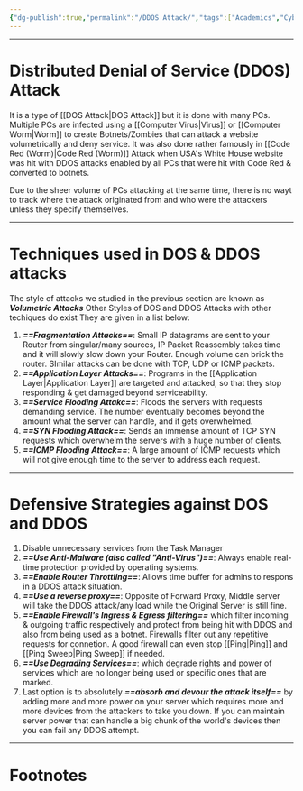 ```yaml
---
{"dg-publish":true,"permalink":"/DDOS Attack/","tags":["Academics","CyberSec"]}
---
```



---
# Distributed Denial of Service (DDOS) Attack
It is a type of [[DOS Attack\|DOS Attack]] but it is done with many PCs.
Multiple PCs are infected using a [[Computer Virus\|Virus]] or [[Computer Worm\|Worm]] to create Botnets/Zombies that can attack a website volumetrically and deny service. It was also done rather famously in [[Code Red (Worm)\|Code Red (Worm)]] Attack when USA's White House website was hit with DDOS attacks enabled by all PCs that were hit with Code Red & converted to botnets. 

Due to the sheer volume of PCs attacking at the same time, there is no wayt to track where the attack originated from and who were the attackers unless they specify themselves.

---
# Techniques used in DOS & DDOS attacks
The style of attacks we studied in the previous section are known as ***Volumetric Attacks***
Other Styles of DOS and DDOS Attacks with other techiques do exist They are given in a list below:
1. ***==Fragmentation Attacks==***: Small IP datagrams are sent to your Router from singular/many sources, IP Packet Reassembly takes time and it will slowly slow down your Router. Enough volume can brick the router. SImilar attacks can be done with TCP, UDP or ICMP packets.
2. ***==Application Layer Attacks==***: Programs in the [[Application Layer\|Application Layer]] are targeted and attacked, so that they stop responding & get damaged beyond serviceability.
3. ***==Service Flooding Attakc==***: Floods the servers with requests demanding service. The number eventually becomes beyond the amount what the server can handle, and it gets overwhelmed.
4. ***==SYN Flooding Attack==***: Sends an immense amount of TCP SYN requests which overwhelm the servers with a huge number of clients.
5. ***==ICMP Flooding Attack==***: A large amount of ICMP requests which will not give enough time to the server to address each request.

---
# Defensive Strategies against DOS and DDOS
1. Disable unnecessary services from the Task Manager
2. ***==Use Anti-Malware (also called "Anti-Virus")==***: Always enable real-time protection provided by operating systems.
3. ***==Enable Router Throttling==***: Allows time buffer for admins to respons in a DDOS attack situation.
4. ***==Use a reverse proxy==***: Opposite of Forward Proxy, Middle server will take the DDOS attack/any load while the Original Server is still fine.
5. ***==Enable Firewall's Ingress & Egress filtering==*** which filter incoming & outgoing traffic respectively and protect from being hit with DDOS and also from being used as a botnet. Firewalls filter out any repetitive requests for connetion. A good firewall can even stop [[Ping\|Ping]] and [[Ping Sweep\|Ping Sweep]] if needed.
6. ***==Use Degrading Services==***: which degrade rights and power of services which are no longer being used or specific ones that are marked.
7. Last option is to absolutely ***==absorb and devour the attack itself==*** by adding more and more power on your server which requires more and more devices from the attackers to take you down. If you can maintain server power that can handle a big chunk of the world's devices then you can fail any DDOS attempt. 

---
# Footnotes